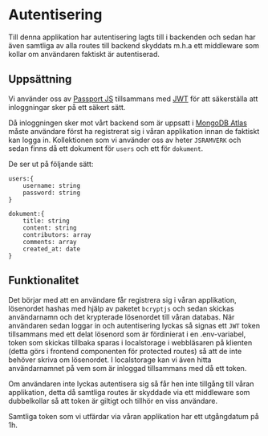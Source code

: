 # Autentisering

Till denna applikation har autentisering lagts till i backenden och sedan har även samtliga av alla routes till backend skyddats m.h.a ett middleware som kollar om användaren faktiskt är autentiserad.

## Uppsättning

Vi använder oss av [Passport JS](https://www.passportjs.org/) tillsammans med [JWT](https://jwt.io/) för att säkerställa att inloggningar sker på ett säkert sätt.

Då inloggningen sker mot vårt backend som är uppsatt i [MongoDB Atlas](https://www.mongodb.com/) måste användare först ha registrerat sig i våran applikation innan de faktiskt kan logga in. Kollektionen som vi använder oss av heter `JSRAMVERK` och sedan finns då ett dokument för `users` och ett för `dokument`.

De ser ut på följande sätt:

```
users:{
    username: string
    password: string 
}

dokument:{
    title: string
    content: string
    contributors: array
    comments: array
    created_at: date
}
```
## Funktionalitet

Det börjar med att en användare får registrera sig i våran applikation, lösenordet hashas med hjälp av paketet `bcryptjs` och sedan skickas användarnamn och det krypterade lösenordet till våran databas. När användaren sedan loggar in och autentisering lyckas så signas ett `JWT` token tillsammans med ett delat lösenord som är fördinierat i en .env-variabel, token som skickas tillbaka sparas i localstorage i webbläsaren på klienten (detta görs i frontend componenten för protected routes) så att de inte behöver skriva om lösenordet. I localstorage kan vi även hitta användarnamnet på vem som är inloggad tillsammans med då ett token.

Om användaren inte lyckas autentisera sig så får hen inte tillgång till våran applikation, detta då samtliga routes är skyddade via ett middleware som dubbelkollar så att token är giltigt och tillhör en viss användare.

Samtliga token som vi utfärdar via våran applikation har ett utgångdatum på 1h.